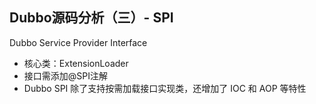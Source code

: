 ## Dubbo源码分析（三）- SPI

Dubbo Service Provider Interface

- 核心类：ExtensionLoader
- 接口需添加@SPI注解
- Dubbo SPI 除了支持按需加载接口实现类，还增加了 IOC 和 AOP 等特性  

